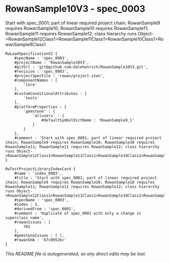 # RowanSample10V3 - spec_0003
Start with spec_0001; part of linear required project chain; RowanSample9 requires RowanSample10; RowanSample10 requires RowanSample11; RowanSample11 requires RowanSample12; class hierarchy runs Object->RowanSample12Class1>RowanSample11Class1>RowanSample10Class1>RowanSample9Class1
```
RwLoadSpecificationV2 {
	#specName : 'spec_0003',
	#projectName : 'RowanSample10V3',
	#gitUrl : 'git@github.com:dalehenrich/RowanSample10V3.git',
	#revision : 'spec_0003',
	#projectSpecFile : 'rowan/project.ston',
	#componentNames : [
		'Core'
	],
	#customConditionalAttributes : [
		'tests'
	],
	#platformProperties : {
		'gemstone' : {
			'allusers' : {
				#defaultSymbolDictName : 'RowanSample9_1'
			}
		}
	},
	#comment : 'Start with spec_0001; part of linear required project chain; RowanSample9 requires RowanSample10; RowanSample10 requires RowanSample11; RowanSample11 requires RowanSample12; class hierarchy runs Object->RowanSample12Class1>RowanSample11Class1>RowanSample10Class1>RowanSample9Class1'
}

RwTestProjectLibraryIndexCard {
	#name : 'index_0003',
	#title : 'Start with spec_0001; part of linear required project chain; RowanSample9 requires RowanSample10; RowanSample10 requires RowanSample11; RowanSample11 requires RowanSample12; class hierarchy runs Object->RowanSample12Class1>RowanSample11Class1>RowanSample10Class1>RowanSample9Class1',
	#specName : 'spec_0003',
	#index : 3,
	#derivedFrom : 'spec_0001',
	#comment : 'Duplicate of spec_0001 with only a change in superclass name',
	#rowanIssues : [
		701
	],
	#gemstoneIssues : [ ],
	#rowanSHA : '67c0952bc'
}
```

*This README file is autogenerated, so any direct edits may be lost.*
